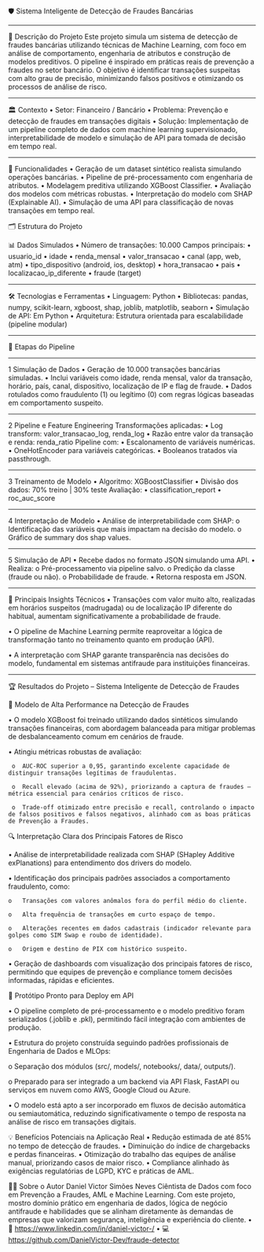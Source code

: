 🛡️ Sistema Inteligente de Detecção de Fraudes Bancárias
________________________________________
🚀 Descrição do Projeto
Este projeto simula um sistema de detecção de fraudes bancárias utilizando técnicas de Machine Learning, com foco em análise de comportamento, engenharia de atributos e construção de modelos preditivos. O pipeline é inspirado em práticas reais de prevenção a fraudes no setor bancário.
O objetivo é identificar transações suspeitas com alto grau de precisão, minimizando falsos positivos e otimizando os processos de análise de risco.
________________________________________
🏛️ Contexto
•	Setor: Financeiro / Bancário
•	Problema: Prevenção e detecção de fraudes em transações digitais
•	Solução: Implementação de um pipeline completo de dados com machine learning supervisionado, interpretabilidade de modelo e simulação de API para tomada de decisão em tempo real.
________________________________________
🔧 Funcionalidades
•	Geração de um dataset sintético realista simulando operações bancárias.
•	Pipeline de pré-processamento com engenharia de atributos.
•	Modelagem preditiva utilizando XGBoost Classifier.
•	Avaliação dos modelos com métricas robustas.
•	Interpretação do modelo com SHAP (Explainable AI).
•	Simulação de uma API para classificação de novas transações em tempo real.



🗂️ Estrutura do Projeto
 

📊 Dados Simulados
•	Número de transações: 10.000
Campos principais:
•	usuario_id
•	idade
•	renda_mensal
•	valor_transacao
•	canal (app, web, atm)
•	tipo_dispositivo (android, ios, desktop)
•	hora_transacao
•	pais
•	localizacao_ip_diferente
•	fraude (target)



________________________________________
🛠️ Tecnologias e Ferramentas
•	Linguagem: Python
•	Bibliotecas: pandas, numpy, scikit-learn, xgboost, shap, joblib, matplotlib, seaborn
•	Simulação de API: Em Python
•	Arquitetura: Estrutura orientada para escalabilidade (pipeline modular)
________________________________________
🧠 Etapas do Pipeline
________________________________________
1️ Simulação de Dados
•	Geração de 10.000 transações bancárias simuladas.
•	Inclui variáveis como idade, renda mensal, valor da transação, horário, país, canal, dispositivo, localização de IP e flag de fraude.
•	Dados rotulados como fraudulento (1) ou legítimo (0) com regras lógicas baseadas em comportamento suspeito.

________________________________________
2️ Pipeline e Feature Engineering
Transformações aplicadas:
•	Log transform: valor_transacao_log, renda_log
•	Razão entre valor da transação e renda: renda_ratio
Pipeline com:
•	Escalonamento de variáveis numéricas.
•	OneHotEncoder para variáveis categóricas.
•	Booleanos tratados via passthrough.

 
________________________________________
3️ Treinamento de Modelo
•	Algoritmo: XGBoostClassifier
•	Divisão dos dados: 70% treino | 30% teste
Avaliação:
•	classification_report
•	roc_auc_score

________________________________________
4️ Interpretação de Modelo
•	Análise de interpretabilidade com SHAP:
o	Identificação das variáveis que mais impactam na decisão do modelo.
o	Gráfico de summary dos shap values.


________________________________________
5️ Simulação de API
•	Recebe dados no formato JSON simulando uma API.
•	Realiza:
o	Pré-processamento via pipeline salvo.
o	Predição da classe (fraude ou não).
o	Probabilidade de fraude.
•	Retorna resposta em JSON.

________________________________________
🧠 Principais Insights Técnicos
•	Transações com valor muito alto, realizadas em horários suspeitos (madrugada) ou de localização IP diferente do habitual, aumentam significativamente a probabilidade de fraude.

•	O pipeline de Machine Learning permite reaproveitar a lógica de transformação tanto no treinamento quanto em produção (API).

•	A interpretação com SHAP garante transparência nas decisões do modelo, fundamental em sistemas antifraude para instituições financeiras.
________________________________________

🏆 Resultados do Projeto – Sistema Inteligente de Detecção de Fraudes

🎯 Modelo de Alta Performance na Detecção de Fraudes

•	O modelo XGBoost foi treinado utilizando dados sintéticos simulando transações financeiras, com abordagem balanceada para mitigar problemas de desbalanceamento comum em cenários de fraude.

•	Atingiu métricas robustas de avaliação:

     o	AUC-ROC superior a 0,95, garantindo excelente capacidade de distinguir transações legítimas de fraudulentas.

     o	Recall elevado (acima de 92%), priorizando a captura de fraudes — métrica essencial para cenários críticos de risco.

     o	Trade-off otimizado entre precisão e recall, controlando o impacto de falsos positivos e falsos negativos, alinhado com as boas práticas de Prevenção a Fraudes.

🔍 Interpretação Clara dos Principais Fatores de Risco

•	Análise de interpretabilidade realizada com SHAP (SHapley Additive exPlanations) para entendimento dos drivers do modelo.

•	Identificação dos principais padrões associados a comportamento fraudulento, como:

    o	Transações com valores anômalos fora do perfil médio do cliente.

    o	Alta frequência de transações em curto espaço de tempo.

    o	Alterações recentes em dados cadastrais (indicador relevante para golpes como SIM Swap e roubo de identidade).

    o	Origem e destino de PIX com histórico suspeito.

•	Geração de dashboards com visualização dos principais fatores de risco, permitindo que equipes de prevenção e compliance tomem decisões informadas, rápidas e eficientes.

🚀 Protótipo Pronto para Deploy em API

•	O pipeline completo de pré-processamento e o modelo preditivo foram serializados (.joblib e .pkl), permitindo fácil integração com ambientes de produção.

•	Estrutura do projeto construída seguindo padrões profissionais de Engenharia de Dados e MLOps:

o	Separação dos módulos (src/, models/, notebooks/, data/, outputs/).

o	Preparado para ser integrado a um backend via API Flask, FastAPI ou serviços em nuvem como AWS, Google Cloud ou Azure.

•	O modelo está apto a ser incorporado em fluxos de decisão automática ou semiautomática, reduzindo significativamente o tempo de resposta na análise de risco em transações digitais.

💡 Benefícios Potenciais na Aplicação Real
•	Redução estimada de até 85% no tempo de detecção de fraudes.
•	Diminuição do índice de chargebacks e perdas financeiras.
•	Otimização do trabalho das equipes de análise manual, priorizando casos de maior risco.
•	Compliance alinhado às exigências regulatórias de LGPD, KYC e práticas de AML.

👨‍💻 Sobre o Autor
Daniel Victor Simões Neves
Ciêntista de Dados com foco em Prevenção a Fraudes, AML e Machine Learning.
Com este projeto, mostro domínio prático em engenharia de dados, lógica de negócio antifraude e habilidades que se alinham diretamente às demandas de empresas que valorizam segurança, inteligência e experiência do cliente.
•	📧 https://www.linkedin.com/in/daniel-victor-/
•	💻 https://github.com/DanielVictor-Dev/fraude-detector



